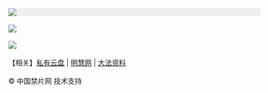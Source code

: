 <div style="width:100%;background-color:#eee;"><a href="https://j513.site/"><img src="https://github.com/JohnChen201502/jinpian/blob/master/nav-zgjp.png?raw=true"/></a></div>

</br>
<div style="width:100%;"><a href="https://x513.fun/"><img src="https://github.com/JohnChen201502/jinpian/blob/master/nav-xtr.png?raw=true"/></a></div>
</br>

<div style="width:100%;"><a href="https://j513.shop/"><img src="https://github.com/JohnChen201502/jinpian/blob/master/nav-djy.png?raw=true"/></a></div>

</br>
 【相关】<a href="http://aq425.xyz/">私有云盘</a> | <a href="https://mh.m513.shop/">明慧网</a>  |  <a href="https://m513.shop/">大法资料</a> 

</br>

</br> 
© 中国禁片网 技术支持
